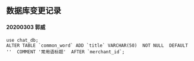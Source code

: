 ## 数据库变更记录

#### 20200303 郭威
```
use chat_db;
ALTER TABLE `common_word` ADD `title` VARCHAR(50)  NOT NULL  DEFAULT ''  COMMENT '常用语标题'  AFTER `merchant_id`;
```